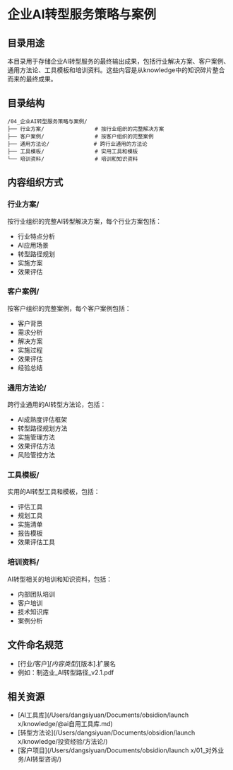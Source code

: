 # 企业AI转型服务策略与案例

## 目录用途
本目录用于存储企业AI转型服务的最终输出成果，包括行业解决方案、客户案例、通用方法论、工具模板和培训资料。这些内容是从knowledge中的知识碎片整合而来的最终成果。

## 目录结构
```
/04_企业AI转型服务策略与案例/
├── 行业方案/                # 按行业组织的完整解决方案
├── 客户案例/                # 按客户组织的完整案例
├── 通用方法论/              # 跨行业通用的方法论
├── 工具模板/                # 实用工具和模板
└── 培训资料/                # 培训和知识资料
```

## 内容组织方式

### 行业方案/
按行业组织的完整AI转型解决方案，每个行业方案包括：
- 行业特点分析
- AI应用场景
- 转型路径规划
- 实施方案
- 效果评估

### 客户案例/
按客户组织的完整案例，每个客户案例包括：
- 客户背景
- 需求分析
- 解决方案
- 实施过程
- 效果评估
- 经验总结

### 通用方法论/
跨行业通用的AI转型方法论，包括：
- AI成熟度评估框架
- 转型路径规划方法
- 实施管理方法
- 效果评估方法
- 风险管控方法

### 工具模板/
实用的AI转型工具和模板，包括：
- 评估工具
- 规划工具
- 实施清单
- 报告模板
- 效果评估工具

### 培训资料/
AI转型相关的培训和知识资料，包括：
- 内部团队培训
- 客户培训
- 技术知识库
- 案例分析

## 文件命名规范
- [行业/客户]_[内容类型]_[版本].扩展名
- 例如：制造业_AI转型路径_v2.1.pdf

## 相关资源
- [AI工具库](/Users/dangsiyuan/Documents/obsidion/launch x/knowledge/@ai自用工具库.md)
- [转型方法论](/Users/dangsiyuan/Documents/obsidion/launch x/knowledge/投资经验/方法论/)
- [客户项目](/Users/dangsiyuan/Documents/obsidion/launch x/01_对外业务/AI转型咨询/)